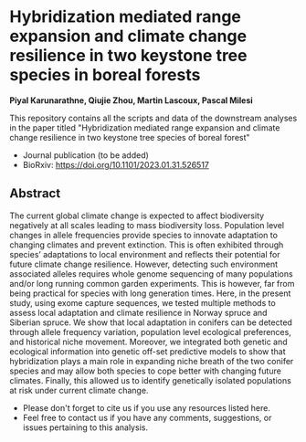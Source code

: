 # Hybridization mediated range expansion and climate change resilience in two keystone tree species in boreal forests
**Piyal Karunarathne, Qiujie Zhou, Martin Lascoux, Pascal Milesi**

This repository contains all the scripts and data of the downstream analyses in
the paper titled "Hybridization mediated range expansion and climate change 
resilience in two keystone tree species of boreal forest"

- Journal publication (to be added)
- BioRxiv: <https://doi.org/10.1101/2023.01.31.526517>

## Abstract
The current global climate change is expected to affect biodiversity negatively 
at all scales leading to mass biodiversity loss. Population level changes in 
allele frequencies provide species to innovate adaptation to changing climates 
and prevent extinction. This is often exhibited through species’ adaptations to 
local environment and reflects their potential for future climate change 
resilience. However, detecting such environment associated alleles requires
whole genome sequencing of many populations and/or long running common garden 
experiments. This is however, far from being practical for species with long 
generation times. Here, in the present study, using exome capture sequences, 
we tested multiple methods to assess local adaptation and climate resilience in
Norway spruce and Siberian spruce. We show that local adaptation in conifers can
be detected through allele frequency variation, population level ecological 
preferences, and historical niche movement. Moreover, we integrated both genetic
and ecological information into genetic off-set predictive models to show that
hybridization plays a main role in expanding niche breath of the two conifer 
species and may allow both species to cope better with changing future climates.
Finally, this allowed us to identify genetically isolated populations at risk 
under current climate change.

- Please don't forget to cite us if you use any resources listed here.
- Feel free to contact us if you have any comments, suggestions, or issues pertaining to this analysis.


